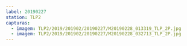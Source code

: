 ```yaml
---
label: 20190227
station: TLP2
capturas:
  - imagem: TLP2/2019/201902/20190227/M20190228_013319_TLP_2P.jpg
  - imagem: TLP2/2019/201902/20190227/M20190228_032713_TLP_2P.jpg
---
```

